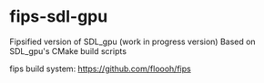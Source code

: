 fips-sdl-gpu
=============

Fipsified version of SDL_gpu (work in progress version)
Based on SDL_gpu's CMake build scripts

fips build system: https://github.com/floooh/fips
